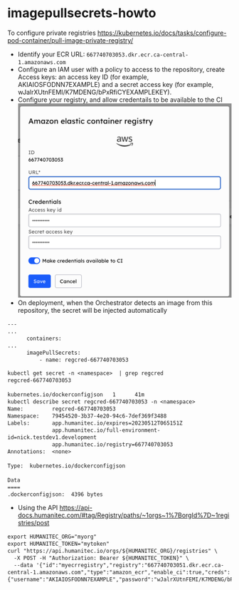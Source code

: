 # imagepullsecrets-howto

To configure private registries https://kubernetes.io/docs/tasks/configure-pod-container/pull-image-private-registry/

- Identify your ECR URL: `667740703053.dkr.ecr.ca-central-1.amazonaws.com`
- Configure an IAM user with a policy to access to the repository, create Access keys: an access key ID (for example, AKIAIOSFODNN7EXAMPLE) and a secret access key (for example, wJalrXUtnFEMI/K7MDENG/bPxRfiCYEXAMPLEKEY).
- Configure your registry, and allow credentails to be available to the CI
![Registries](images/registries.png)
- On deployment, when the Orchestrator detects an image from this repository, the secret will be injected automatically
```
---
...
      containers:
...
      imagePullSecrets:
          - name: regcred-667740703053
```

```
kubectl get secret -n <namespace>  | grep regcred
regcred-667740703053 
                                                    kubernetes.io/dockerconfigjson   1      41m
kubectl describe secret regcred-667740703053 -n <namespace>
Name:         regcred-667740703053
Namespace:    79454520-3b37-4e20-94c6-7def369f3488
Labels:       app.humanitec.io/expires=20230512T065151Z
              app.humanitec.io/full-environment-id=nick.testdev1.development
              app.humanitec.io/registry=667740703053
Annotations:  <none>

Type:  kubernetes.io/dockerconfigjson

Data
====
.dockerconfigjson:  4396 bytes
```
- Using the API https://api-docs.humanitec.com/#tag/Registry/paths/~1orgs~1%7BorgId%7D~1registries/post
```
export HUMANITEC_ORG="myorg"
export HUMANITEC_TOKEN="mytoken"
curl "https://api.humanitec.io/orgs/${HUMANITEC_ORG}/registries" \
  -X POST -H "Authorization: Bearer ${HUMANITEC_TOKEN}" \
  --data '{"id":"myecrregistry","registry":"667740703051.dkr.ecr.ca-central-1.amazonaws.com","type":"amazon_ecr","enable_ci":true,"creds":{"username":"AKIAIOSFODNN7EXAMPLE","password":"wJalrXUtnFEMI/K7MDENG/bPxRfiCYEXAMPLEKEY"}}'
```
